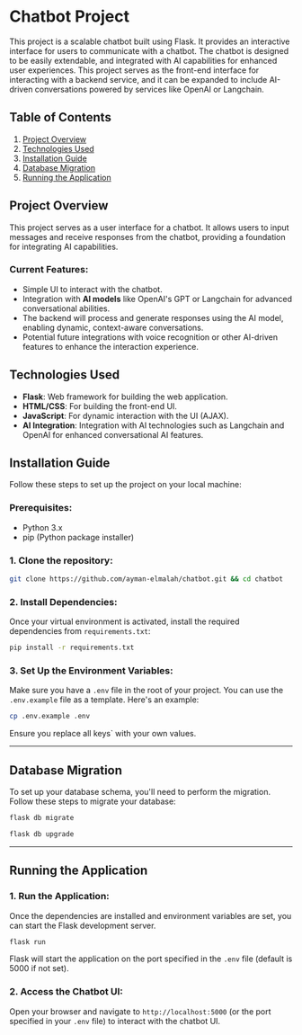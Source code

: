 # Chatbot Project

This project is a scalable chatbot built using Flask. It provides an interactive interface for users to communicate with a chatbot. The chatbot is designed to be easily extendable, and integrated with AI capabilities for enhanced user experiences. This project serves as the front-end interface for interacting with a backend service, and it can be expanded to include AI-driven conversations powered by services like OpenAI or Langchain.

## Table of Contents
1. [Project Overview](#project-overview)
2. [Technologies Used](#technologies-used)
3. [Installation Guide](#installation-guide)
4. [Database Migration](#database-migration)
5. [Running the Application](#running-the-application)

## Project Overview

This project serves as a user interface for a chatbot. It allows users to input messages and receive responses from the chatbot, providing a foundation for integrating AI capabilities. 

### Current Features:
- Simple UI to interact with the chatbot.
- Integration with **AI models** like OpenAI's GPT or Langchain for advanced conversational abilities.
- The backend will process and generate responses using the AI model, enabling dynamic, context-aware conversations.
- Potential future integrations with voice recognition or other AI-driven features to enhance the interaction experience.

## Technologies Used

- **Flask**: Web framework for building the web application.
- **HTML/CSS**: For building the front-end UI.
- **JavaScript**: For dynamic interaction with the UI (AJAX).
- **AI Integration**: Integration with AI technologies such as Langchain and OpenAI for enhanced conversational AI features.

## Installation Guide

Follow these steps to set up the project on your local machine:

### Prerequisites:
- Python 3.x
- pip (Python package installer)

### 1. Clone the repository:
```bash
git clone https://github.com/ayman-elmalah/chatbot.git && cd chatbot
```

### 2. Install Dependencies:
Once your virtual environment is activated, install the required dependencies from `requirements.txt`:

```bash
pip install -r requirements.txt
```

### 3. Set Up the Environment Variables:
Make sure you have a `.env` file in the root of your project. You can use the `.env.example` file as a template. Here's an example:

```bash
cp .env.example .env
```


Ensure you replace all keys` with your own values.

---

## Database Migration

To set up your database schema, you'll need to perform the migration. Follow these steps to migrate your database:

```bash
flask db migrate
```

```bash
flask db upgrade
```

---


## Running the Application

### 1. Run the Application:
Once the dependencies are installed and environment variables are set, you can start the Flask development server.

```bash
flask run
```

Flask will start the application on the port specified in the `.env` file (default is 5000 if not set).

### 2. Access the Chatbot UI:
Open your browser and navigate to `http://localhost:5000` (or the port specified in your `.env` file) to interact with the chatbot UI.
